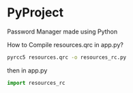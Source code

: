 # PyProject

Password Manager made using Python

How to Compile resources.qrc in app.py?

```bash
pyrcc5 resources.qrc -o resources_rc.py
```
then in app.py
```python
import resources_rc
```
